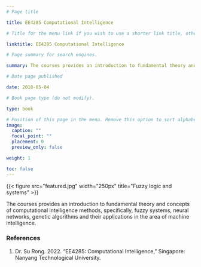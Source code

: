 ```yaml
---
# Page title

title: EE4285 Computational Intelligence

# Title for the menu link if you wish to use a shorter link title, otherwise remove this option.

linktitle: EE4285 Computational Intelligence

# Page summary for search engines.

summary: The courses provides an introduction to fundamental theory and concepts of computational intelligence methods, specifically, fuzzy systems, neural networks, genetic algorithms and their applications in the area of machine intelligence.

# Date page published

date: 2018-05-04

# Book page type (do not modify).

type: book

# Position of this page in the menu. Remove this option to sort alphabetically.
image:
  caption: ""
  focal_point: ""
  placement: 0
  preview_only: false

weight: 1

toc: false
---
```


{{< figure src="featured.jpg" width="250px" title="Fuzzy logic and systems" >}}

The courses provides an introduction to fundamental theory and concepts of computational intelligence methods, specifically, fuzzy systems, neural networks, genetic algorithms and their applications in the area of machine intelligence.

### References

1. Dr. Su Rong. 2022. “EE4285: Computational Intelligence,” Singapore: Nanyang Technological University.
